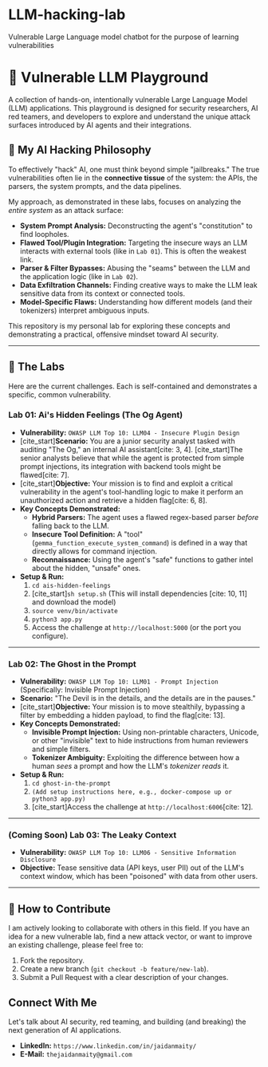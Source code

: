 # LLM-hacking-lab
Vulnerable Large Language model  chatbot for the purpose of learning vulnerabilities 

# 🤖 Vulnerable LLM Playground

A collection of hands-on, intentionally vulnerable Large Language Model (LLM) applications. This playground is designed for security researchers, AI red teamers, and developers to explore and understand the unique attack surfaces introduced by AI agents and their integrations.

## 🚀 My AI Hacking Philosophy

To effectively "hack" AI, one must think beyond simple "jailbreaks." The true vulnerabilities often lie in the **connective tissue** of the system: the APIs, the parsers, the system prompts, and the data pipelines.

My approach, as demonstrated in these labs, focuses on analyzing the *entire system* as an attack surface:

* **System Prompt Analysis:** Deconstructing the agent's "constitution" to find loopholes.
* **Flawed Tool/Plugin Integration:** Targeting the insecure ways an LLM interacts with external tools (like in `Lab 01`). This is often the weakest link.
* **Parser & Filter Bypasses:** Abusing the "seams" between the LLM and the application logic (like in `Lab 02`).
* **Data Exfiltration Channels:** Finding creative ways to make the LLM leak sensitive data from its context or connected tools.
* **Model-Specific Flaws:** Understanding how different models (and their tokenizers) interpret ambiguous inputs.

This repository is my personal lab for exploring these concepts and demonstrating a practical, offensive mindset toward AI security.

---

## 🧪 The Labs

Here are the current challenges. Each is self-contained and demonstrates a specific, common vulnerability.

### Lab 01: Ai's Hidden Feelings (The Og Agent)

* **Vulnerability:** `OWASP LLM Top 10: LLM04 - Insecure Plugin Design`
* [cite_start]**Scenario:** You are a junior security analyst tasked with auditing "The Og," an internal AI assistant[cite: 3, 4]. [cite_start]The senior analysts believe that while the agent is protected from simple prompt injections, its integration with backend tools might be flawed[cite: 7].
* [cite_start]**Objective:** Your mission is to find and exploit a critical vulnerability in the agent's tool-handling logic to make it perform an unauthorized action and retrieve a hidden flag[cite: 6, 8].
* **Key Concepts Demonstrated:**
    * **Hybrid Parsers:** The agent uses a flawed regex-based parser *before* falling back to the LLM.
    * **Insecure Tool Definition:** A "tool" (`gemma_function_execute_system_command`) is defined in a way that directly allows for command injection.
    * **Reconnaissance:** Using the agent's "safe" functions to gather intel about the hidden, "unsafe" ones.
* **Setup & Run:**
    1.  `cd ais-hidden-feelings`
    2.  [cite_start]`sh setup.sh` (This will install dependencies [cite: 10, 11] and download the model)
    3.  `source venv/bin/activate`
    4.  `python3 app.py`
    5.  Access the challenge at `http://localhost:5000` (or the port you configure).

---

### Lab 02: The Ghost in the Prompt

* **Vulnerability:** `OWASP LLM Top 10: LLM01 - Prompt Injection` (Specifically: Invisible Prompt Injection)
* **Scenario:** "The Devil is in the details, and the details are in the pauses."
* [cite_start]**Objective:** Your mission is to move stealthily, bypassing a filter by embedding a hidden payload, to find the flag[cite: 13].
* **Key Concepts Demonstrated:**
    * **Invisible Prompt Injection:** Using non-printable characters, Unicode, or other "invisible" text to hide instructions from human reviewers and simple filters.
    * **Tokenizer Ambiguity:** Exploiting the difference between how a human *sees* a prompt and how the LLM's *tokenizer* *reads* it.
* **Setup & Run:**
    1.  `cd ghost-in-the-prompt`
    2.  `(Add setup instructions here, e.g., docker-compose up or python3 app.py)`
    3.  [cite_start]Access the challenge at `http://localhost:6006`[cite: 12].

---

### (Coming Soon) Lab 03: The Leaky Context

* **Vulnerability:** `OWASP LLM Top 10: LLM06 - Sensitive Information Disclosure`
* **Objective:** Tease sensitive data (API keys, user PII) out of the LLM's context window, which has been "poisoned" with data from other users.

---

## 🤝 How to Contribute

I am actively looking to collaborate with others in this field. If you have an idea for a new vulnerable lab, find a new attack vector, or want to improve an existing challenge, please feel free to:

1.  Fork the repository.
2.  Create a new branch (`git checkout -b feature/new-lab`).
3.  Submit a Pull Request with a clear description of your changes.

## Connect With Me

Let's talk about AI security, red teaming, and building (and breaking) the next generation of AI applications.

* **LinkedIn:** `https://www.linkedin.com/in/jaidanmaity/`
* **E-Mail:** `thejaidanmaity@gmail.com`
